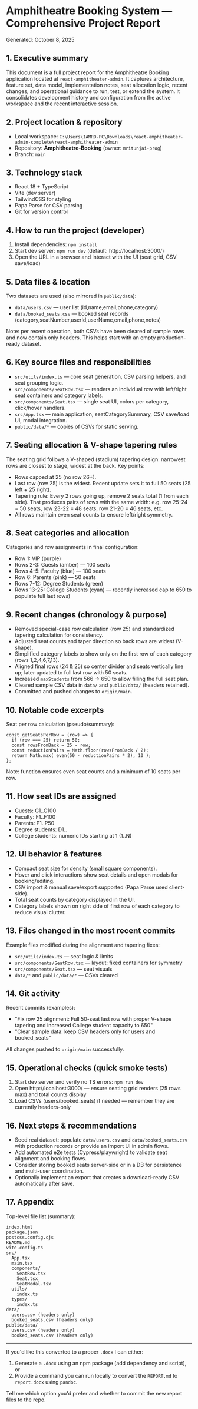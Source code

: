 # Amphitheatre Booking System — Comprehensive Project Report

Generated: October 8, 2025

## 1. Executive summary

This document is a full project report for the Amphitheatre Booking application located at `react-amphitheater-admin`. It captures architecture, feature set, data model, implementation notes, seat allocation logic, recent changes, and operational guidance to run, test, or extend the system. It consolidates development history and configuration from the active workspace and the recent interactive session.

## 2. Project location & repository

- Local workspace: `C:\Users\IAMRO-PC\Downloads\react-amphitheater-admin-complete\react-amphitheater-admin`
- Repository: **Amphitheatre-Booking** (owner: `mritunjai-prog`)
- Branch: `main`

## 3. Technology stack

- React 18 + TypeScript
- Vite (dev server)
- TailwindCSS for styling
- Papa Parse for CSV parsing
- Git for version control

## 4. How to run the project (developer)

1. Install dependencies: `npm install`
2. Start dev server: `npm run dev` (default: http://localhost:3000/)
3. Open the URL in a browser and interact with the UI (seat grid, CSV save/load)

## 5. Data files & location

Two datasets are used (also mirrored in `public/data`):

- `data/users.csv` — user list (id,name,email,phone,category)
- `data/booked_seats.csv` — booked seat records (category,seatNumber,userId,userName,email,phone,notes)

Note: per recent operation, both CSVs have been cleared of sample rows and now contain only headers. This helps start with an empty production-ready dataset.

## 6. Key source files and responsibilities

- `src/utils/index.ts` — core seat generation, CSV parsing helpers, and seat grouping logic.
- `src/components/SeatRow.tsx` — renders an individual row with left/right seat containers and category labels.
- `src/components/Seat.tsx` — single seat UI, colors per category, click/hover handlers.
- `src/App.tsx` — main application, seatCategorySummary, CSV save/load UI, modal integration.
- `public/data/*` — copies of CSVs for static serving.

## 7. Seating allocation & V-shape tapering rules

The seating grid follows a V-shaped (stadium) tapering design: narrowest rows are closest to stage, widest at the back. Key points:

- Rows capped at 25 (no row 26+).
- Last row (row 25) is the widest. Recent update sets it to full 50 seats (25 left + 25 right).
- Tapering rule: Every 2 rows going up, remove 2 seats total (1 from each side). That produces pairs of rows with the same width: e.g. row 25-24 = 50 seats, row 23-22 = 48 seats, row 21-20 = 46 seats, etc.
- All rows maintain even seat counts to ensure left/right symmetry.

## 8. Seat categories and allocation

Categories and row assignments in final configuration:

- Row 1: VIP (purple)
- Rows 2-3: Guests (amber) — 100 seats
- Rows 4-5: Faculty (blue) — 100 seats
- Row 6: Parents (pink) — 50 seats
- Rows 7-12: Degree Students (green)
- Rows 13-25: College Students (cyan) — recently increased cap to 650 to populate full last rows)

## 9. Recent changes (chronology & purpose)

- Removed special-case row calculation (row 25) and standardized tapering calculation for consistency.
- Adjusted seat counts and taper direction so back rows are widest (V-shape).
- Simplified category labels to show only on the first row of each category (rows 1,2,4,6,7,13).
- Aligned final rows (24 & 25) so center divider and seats vertically line up; later updated to full last row with 50 seats.
- Increased `maxStudents` from 566 → 650 to allow filling the full seat plan.
- Cleared sample CSV data in `data/` and `public/data/` (headers retained).
- Committed and pushed changes to `origin/main`.

## 10. Notable code excerpts

Seat per row calculation (pseudo/summary):

```
const getSeatsPerRow = (row) => {
  if (row === 25) return 50;
  const rowsFromBack = 25 - row;
  const reductionPairs = Math.floor(rowsFromBack / 2);
  return Math.max( even(50 - reductionPairs * 2), 10 );
};
```

Note: function ensures even seat counts and a minimum of 10 seats per row.

## 11. How seat IDs are assigned

- Guests: G1..G100
- Faculty: F1..F100
- Parents: P1..P50
- Degree students: D1..
- College students: numeric IDs starting at 1 (1..N)

## 12. UI behavior & features

- Compact seat size for density (small square components).
- Hover and click interactions show seat details and open modals for booking/editing.
- CSV import & manual save/export supported (Papa Parse used client-side).
- Total seat counts by category displayed in the UI.
- Category labels shown on right side of first row of each category to reduce visual clutter.

## 13. Files changed in the most recent commits

Example files modified during the alignment and tapering fixes:

- `src/utils/index.ts` — seat logic & limits
- `src/components/SeatRow.tsx` — layout: fixed containers for symmetry
- `src/components/Seat.tsx` — seat visuals
- `data/*` and `public/data/*` — CSVs cleared

## 14. Git activity

Recent commits (examples):

- "Fix row 25 alignment: Full 50-seat last row with proper V-shape tapering and increased College student capacity to 650"
- "Clear sample data: keep CSV headers only for users and booked_seats"

All changes pushed to `origin/main` successfully.

## 15. Operational checks (quick smoke tests)

1. Start dev server and verify no TS errors: `npm run dev`
2. Open http://localhost:3000/ — ensure seating grid renders (25 rows max) and total counts display
3. Load CSVs (users/booked_seats) if needed — remember they are currently headers-only

## 16. Next steps & recommendations

- Seed real dataset: populate `data/users.csv` and `data/booked_seats.csv` with production records or provide an import UI in admin flows.
- Add automated e2e tests (Cypress/playwright) to validate seat alignment and booking flows.
- Consider storing booked seats server-side or in a DB for persistence and multi-user coordination.
- Optionally implement an export that creates a download-ready CSV automatically after save.

## 17. Appendix

Top-level file list (summary):

```
index.html
package.json
postcss.config.cjs
README.md
vite.config.ts
src/
  App.tsx
  main.tsx
  components/
    SeatRow.tsx
    Seat.tsx
    SeatModal.tsx
  utils/
    index.ts
  types/
    index.ts
data/
  users.csv (headers only)
  booked_seats.csv (headers only)
public/data/
  users.csv (headers only)
  booked_seats.csv (headers only)
```

---

If you'd like this converted to a proper `.docx` I can either:

1. Generate a `.docx` using an npm package (add dependency and script), or
2. Provide a command you can run locally to convert the `REPORT.md` to `report.docx` using `pandoc`.

Tell me which option you'd prefer and whether to commit the new report files to the repo. 